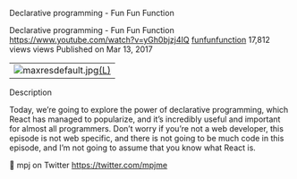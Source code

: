Declarative programming - Fun Fun Function

Declarative programming - Fun Fun Function
https://www.youtube.com/watch?v=yGh0bjzj4IQ
[funfunfunction](https://www.youtube.com/channel/UCO1cgjhGzsSYb1rsB4bFe4Q)
17,812 views views
Published on Mar 13, 2017

|     |
| --- |
| ![maxresdefault.jpg](../_resources/a7ed22f4dfcb0eaef798fcc7c5a86c55.jpg)[(L)](https://www.youtube.com/watch?v=yGh0bjzj4IQ) |

Description

Today, we’re going to explore the power of declarative programming, which React has managed to popularize, and it’s incredibly useful and important for almost all programmers. Don’t worry if you’re not a web developer, this episode is not web specific, and there is not going to be much code in this episode, and I’m not going to assume that you know what React is.

🔗 mpj on Twitter
https://twitter.com/mpjme